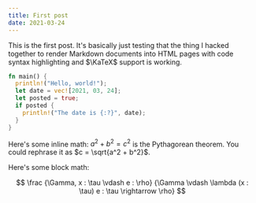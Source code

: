 ```yaml
---
title: First post
date: 2021-03-24
---
```


This is the first post. It's basically just testing that the thing I hacked
together to render Markdown documents into HTML pages with code syntax
highlighting and $\KaTeX$ support is working.

```rust
fn main() {
  println!("Hello, world!");
  let date = vec![2021, 03, 24];
  let posted = true;
  if posted {
    println!("The date is {:?}", date);
  }
}
```

Here's some inline math: $a^2 + b^2 = c^2$ is the Pythagorean theorem. You could
rephrase it as $c = \sqrt{a^2 + b^2}$.

Here's some block math:

$$
\frac
  {\Gamma, x : \tau \vdash e : \rho}
  {\Gamma \vdash \lambda (x : \tau) e : \tau \rightarrow \rho}
$$
